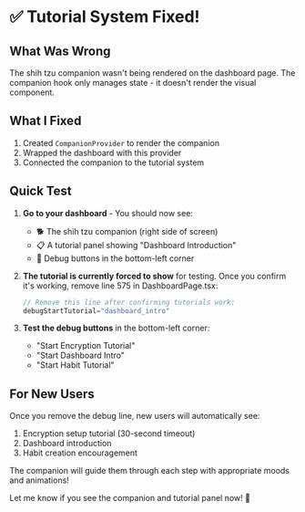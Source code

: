 # ✅ Tutorial System Fixed!

## What Was Wrong
The shih tzu companion wasn't being rendered on the dashboard page. The companion hook only manages state - it doesn't render the visual component.

## What I Fixed
1. Created `CompanionProvider` to render the companion
2. Wrapped the dashboard with this provider
3. Connected the companion to the tutorial system

## Quick Test
1. **Go to your dashboard** - You should now see:
   - 🐕 The shih tzu companion (right side of screen)
   - 📋 A tutorial panel showing "Dashboard Introduction"
   - 🔧 Debug buttons in the bottom-left corner

2. **The tutorial is currently forced to show** for testing. Once you confirm it's working, remove line 575 in DashboardPage.tsx:
   ```typescript
   // Remove this line after confirming tutorials work:
   debugStartTutorial="dashboard_intro"
   ```

3. **Test the debug buttons** in the bottom-left corner:
   - "Start Encryption Tutorial"
   - "Start Dashboard Intro"
   - "Start Habit Tutorial"

## For New Users
Once you remove the debug line, new users will automatically see:
1. Encryption setup tutorial (30-second timeout)
2. Dashboard introduction
3. Habit creation encouragement

The companion will guide them through each step with appropriate moods and animations!

Let me know if you see the companion and tutorial panel now! 🎉
